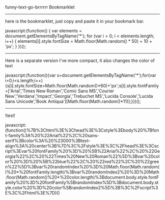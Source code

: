 funny-text-go-brrrrrr
Bookmarklet
**************************************
here is the bookmarklet, just copy and paste it in your bookmark bar.

javascript:(function() {
    var elements = document.getElementsByTagName('*');
    for (var i = 0; i < elements.length; i++) {
        elements[i].style.fontSize = Math.floor(Math.random() * 50) + 10 + 'px';
    }
})();
*******************
Here is a separate version I've more compact, it also changes the color of text

javascript:(function(){var s=document.getElementsByTagName('*');for(var i=0;i<s.length;i++){s[i].style.fontSize=Math.floor(Math.random()*60)+'px';s[i].style.fontFamily=['Arial','Times New Roman','Comic Sans MS','Courier New','Verdana','Impact','Georgia','Trebuchet MS','Lucida Console','Lucida Sans Unicode','Book Antiqua'][Math.floor(Math.random()*11)];}})();

*************
!test!


javascript:(function()%7B%3Chtml%3E%3Chead%3E%3Cstyle%3Ebody%20%7Bfont-family%3A%20%22Arial%22%2C%20sans-serif%3Bcolor%3A%20%23000%3Btext-align%3A%20center%3B%7D%3C%2Fstyle%3E%3C%2Fhead%3E%3Cscript%3Evar%20fontFamily%20%3D%20%5B%22Arial%22%2C%20%22Georgia%22%2C%20%22Times%20New%20Roman%22%5D%3Bvar%20color%20%3D%20%5B%22blue%22%2C%20%22red%22%2C%20%22green%22%5D%3Bvar%20randomIndex%20%3D%20Math.floor(Math.random()%20*%20fontFamily.length)%3Bvar%20randomIndex2%20%3D%20Math.floor(Math.random()%20*%20color.length)%3Bdocument.body.style.fontFamily%20%3D%20fontFamily%5BrandomIndex%5D%3Bdocument.body.style.color%20%3D%20color%5BrandomIndex2%5D%3B%3C%2Fscript%3E%3C%2Fhtml%3E%7D)()
